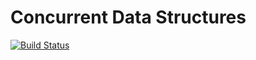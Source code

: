# Concurrent Data Structures

[![Build Status](https://travis-ci.org/Hoshiningen/concurrent-data-structures.svg?branch=master)](https://travis-ci.org/Hoshiningen/concurrent-data-structures)
